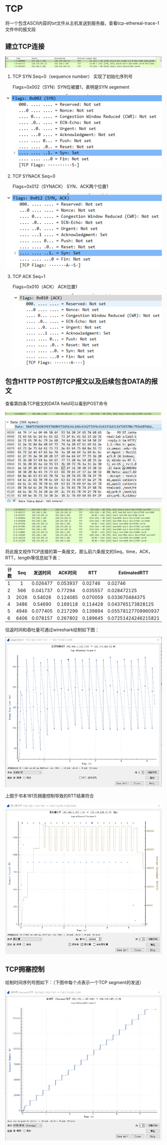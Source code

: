 # TCP

将一个包含ASCII内容的txt文件从主机发送到服务器，查看tcp-ethereal-trace-1文件中的报文段

## 建立TCP连接

![4199bb3408cd405d161048500fea0b5](Wireshark_TCP_UDP.assets/4199bb3408cd405d161048500fea0b5.png)

1. TCP SYN  Seq=0（sequence number）   实现了初始化序列号

   Flags=0x002（SYN）SYN位被置1，表明是SYN segement

![23092e03413aa02a02d92c9c585e161](Wireshark_TCP_UDP.assets/23092e03413aa02a02d92c9c585e161.png)

2. TCP SYNACK Seq=0

   Flags=0x012（SYNACK） SYN、ACK两个位置1

![18d65f3748ed91505a9491ea80a9734](Wireshark_TCP_UDP.assets/18d65f3748ed91505a9491ea80a9734.png)

3. TCP ACK Seq=1

   Flags=0x010（ACK） ACK位置1

   ![9069451235bb3405bde2852527b4477](Wireshark_TCP_UDP.assets/9069451235bb3405bde2852527b4477.png)

## 包含HTTP POST的TCP报文以及后续包含DATA的报文

查看第四条TCP报文的DATA field可以看到POST命令

![df0c94a22ed1c58d28588cd0eed8e97](Wireshark_TCP_UDP.assets/df0c94a22ed1c58d28588cd0eed8e97.png)

![d5f8440b6be31abcd0b52dc5d4ffee4](Wireshark_TCP_UDP.assets/d5f8440b6be31abcd0b52dc5d4ffee4.png)

![53d0acaa56257b4ddb3086b823d12bf](Wireshark_TCP_UDP.assets/53d0acaa56257b4ddb3086b823d12bf.png)

将此报文视作TCP连接的第一条报文，那么前六条报文的Seq，time，ACK，RTT，length等信息如下表：

| 计数 | Seq  | 发送时间 | ACK时间  | RTT      | EstimatedRTT        | Length |
| ---- | :--: | :------: | -------- | -------- | ------------------- | ------ |
| 1    |  1   | 0.026477 | 0.053937 | 0.02746‬  | 0.02746             | 619    |
| 2    | 566  | 0.041737 | 0.77294  | 0.035557‬ | 0.028472125         | 1514   |
| 3    | 2026 | 0.54026  | 0.124085 | 0.070059‬‬ | 0.033670484375      | 1514   |
| 4    | 3486 | 0.54690  | 0.169118 | 0.114428‬‬ | 0.043765173828125   | 1514   |
| 5    | 4946 | 0.077405 | 0.217299 | 0.139894‬‬ | 0.05578127709960937 | 1514   |
| 6    | 6406 | 0.078157 | 0.267802 | 0.189645‬‬ | 0.07251424246215821 | 1514   |

往返时间和吞吐量可通过wireshark绘制如下图：

![1a8573a8a0cb6d329ac64249eb6476f](Wireshark_TCP_UDP.assets/1a8573a8a0cb6d329ac64249eb6476f.png)

上图于书本181页拥塞控制导致的RTT结果符合

![11c7d33d296ecf2a3fbd3ee22c98604](Wireshark_TCP_UDP.assets/11c7d33d296ecf2a3fbd3ee22c98604.png)

## TCP拥塞控制

绘制时间序列号图如下：（下图中每个点表示一个TCP segment的发送）

![222343f73a0108575078dea4f09dfcc](Wireshark_TCP_UDP.assets/222343f73a0108575078dea4f09dfcc.png)

